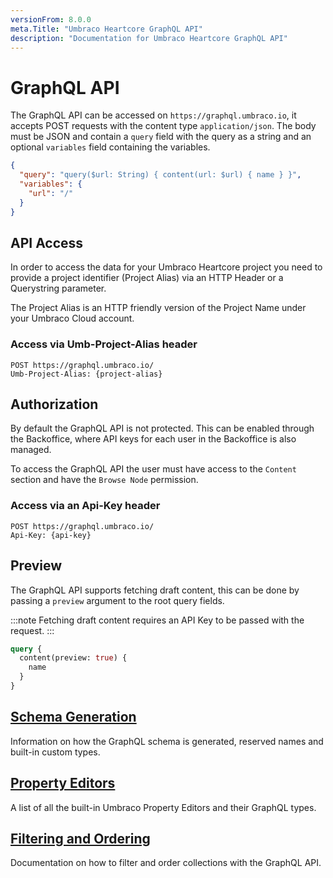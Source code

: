 ```yaml
---
versionFrom: 8.0.0
meta.Title: "Umbraco Heartcore GraphQL API"
description: "Documentation for Umbraco Heartcore GraphQL API"
---
```


# GraphQL API

The GraphQL API can be accessed on `https://graphql.umbraco.io`, it accepts POST requests with the content type `application/json`. The body must be JSON and contain a `query` field with the query as a string and an optional `variables` field containing the variables.

```json
{
  "query": "query($url: String) { content(url: $url) { name } }",
  "variables": {
    "url": "/"
  }
}
```

## API Access

In order to access the data for your Umbraco Heartcore project you need to provide a project identifier (Project Alias) via an HTTP Header or a Querystring parameter.

The Project Alias is an HTTP friendly version of the Project Name under your Umbraco Cloud account.

### Access via Umb-Project-Alias header

```http
POST https://graphql.umbraco.io/
Umb-Project-Alias: {project-alias}
```

## Authorization

By default the GraphQL API is not protected. This can be enabled through the Backoffice, where API keys for each user in the Backoffice is also managed.

To access the GraphQL API the user must have access to the `Content` section and have the `Browse Node` permission.

### Access via an Api-Key header

```http
POST https://graphql.umbraco.io/
Api-Key: {api-key}
```

## Preview

The GraphQL API supports fetching draft content, this can be done by passing a `preview` argument to the root query fields.

:::note
Fetching draft content requires an API Key to be passed with the request.
:::

```graphql
query {
  content(preview: true) {
    name
  }
}
```

## [Schema Generation](Schema-Generation/)

Information on how the GraphQL schema is generated, reserved names and built-in custom types.

## [Property Editors](Property-Editors/)

A list of all the built-in Umbraco Property Editors and their GraphQL types.

## [Filtering and Ordering](Filtering-and-Ordering/)

Documentation on how to filter and order collections with the GraphQL API.
